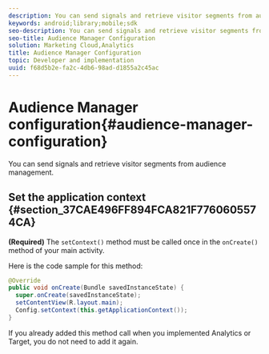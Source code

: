 ```yaml
---
description: You can send signals and retrieve visitor segments from audience management.
keywords: android;library;mobile;sdk
seo-description: You can send signals and retrieve visitor segments from audience management.
seo-title: Audience Manager Configuration
solution: Marketing Cloud,Analytics
title: Audience Manager Configuration
topic: Developer and implementation
uuid: f68d5b2e-fa2c-4db6-98ad-d1855a2c45ac
---
```


# Audience Manager configuration{#audience-manager-configuration}

You can send signals and retrieve visitor segments from audience management.

## Set the application context {#section_37CAE496FF894FCA821F7760605574CA}

**(Required)** The `setContext()` method must be called once in the `onCreate()` method of your main activity.

Here is the code sample for this method:

```java
@Override 
public void onCreate(Bundle savedInstanceState) { 
  super.onCreate(savedInstanceState); 
  setContentView(R.layout.main); 
  Config.setContext(this.getApplicationContext()); 
}
```

If you already added this method call when you implemented Analytics or Target, you do not need to add it again. 
